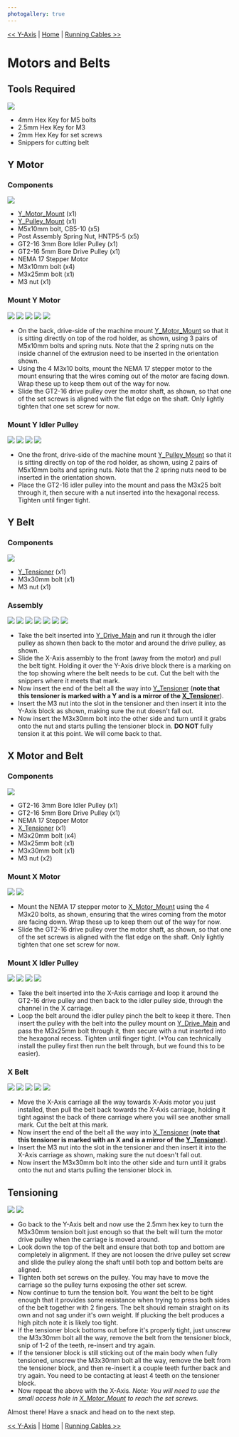 ```yaml
---
photogallery: true
---
```


[<< Y-Axis](03.Y-Axis.html) | [Home](/mk1/build/) | [Running Cables >>](05.Running_Cables.html)

# Motors and Belts

## Tools Required

<a href="/mk1/img/build/057.jpg" data-imagelightbox="a"><img src="/mk1/img/build/thumb/057.jpg"></a>

-   4mm Hex Key for M5 bolts
-   2.5mm Hex Key for M3
-   2mm Hex Key for set screws
-   Snippers for cutting belt

## Y Motor

### Components

<a href="/mk1/img/build/058.jpg" data-imagelightbox="b"><img src="/mk1/img/build/thumb/058.jpg"></a>

-   <span class="dot red"></span> [Y_Motor_Mount](https://github.com/ManiacalLabs/Engravinator/blob/master/Mk1/Fabrication/3D_Printed/Core_Components/Y_Motor_Mount.stl) (x1)
-   <span class="dot orange"></span> [Y_Pulley_Mount](https://github.com/ManiacalLabs/Engravinator/blob/master/Mk1/Fabrication/3D_Printed/Core_Components/Y_Pulley_Mount.stl) (x1)
-   M5x10mm bolt, CB5-10 (x5)
-   Post Assembly Spring Nut, HNTP5-5 (x5)
-   <span class="dot green"></span> GT2-16 3mm Bore Idler Pulley (x1)
-   <span class="dot purple"></span> GT2-16 5mm Bore Drive Pulley (x1)
-   <span class="dot blue"></span> NEMA 17 Stepper Motor
-   <span class="dot cyan"></span> M3x10mm bolt (x4)
-   <span class="dot yellow"></span> M3x25mm bolt (x1)
-   M3 nut (x1)

### Mount Y Motor

<a href="/mk1/img/build/059.jpg" data-imagelightbox="c"><img src="/mk1/img/build/thumb/059.jpg"></a>
<a href="/mk1/img/build/060.jpg" data-imagelightbox="c"><img src="/mk1/img/build/thumb/060.jpg"></a>
<a href="/mk1/img/build/061.jpg" data-imagelightbox="c"><img src="/mk1/img/build/thumb/061.jpg"></a>
<a href="/mk1/img/build/062.jpg" data-imagelightbox="c"><img src="/mk1/img/build/thumb/062.jpg"></a>
<a href="/mk1/img/build/062b.jpg" data-imagelightbox="c"><img src="/mk1/img/build/thumb/062b.jpg"></a>

-   On the back, drive-side of the machine mount [Y_Motor_Mount](https://github.com/ManiacalLabs/Engravinator/blob/master/Mk1/Fabrication/3D_Printed/Core_Components/Y_Motor_Mount.stl) so that it is sitting directly on top of the rod holder, as shown, using 3 pairs of M5x10mm bolts and spring nuts. Note that the 2 spring nuts on the inside channel of the extrusion need to be inserted in the orientation shown.
-   Using the 4 M3x10 bolts, mount the NEMA 17 stepper motor to the mount ensuring that the wires coming out of the motor are facing down. Wrap these up to keep them out of the way for now.
-   Slide the GT2-16 drive pulley over the motor shaft, as shown, so that one of the set screws is aligned with the flat edge on the shaft. Only lightly tighten that one set screw for now.

### Mount Y Idler Pulley

<a href="/mk1/img/build/063.jpg" data-imagelightbox="d"><img src="/mk1/img/build/thumb/063.jpg"></a>
<a href="/mk1/img/build/064.jpg" data-imagelightbox="d"><img src="/mk1/img/build/thumb/064.jpg"></a>
<a href="/mk1/img/build/065.jpg" data-imagelightbox="d"><img src="/mk1/img/build/thumb/065.jpg"></a>
<a href="/mk1/img/build/066.jpg" data-imagelightbox="d"><img src="/mk1/img/build/thumb/066.jpg"></a>

-   One the front, drive-side of the machine mount [Y_Pulley_Mount](https://github.com/ManiacalLabs/Engravinator/blob/master/Mk1/Fabrication/3D_Printed/Core_Components/Y_Pulley_Mount.stl) so that it is sitting directly on top of the rod holder, as shown, using 2 pairs of M5x10mm bolts and spring nuts. Note that the 2 spring nuts need to be inserted in the orientation shown.
-   Place the GT2-16 idler pulley into the mount and pass the M3x25 bolt through it, then secure with a nut inserted into the hexagonal recess. Tighten until finger tight.


## Y Belt

### Components

<a href="/mk1/img/build/067.jpg" data-imagelightbox="e"><img src="/mk1/img/build/thumb/067.jpg"></a>

-   <span class="dot red"></span> [Y_Tensioner](https://github.com/ManiacalLabs/Engravinator/blob/master/Mk1/Fabrication/3D_Printed/Core_Components/Y_Tensioner.stl) (x1)
-   <span class="dot green"></span> M3x30mm bolt (x1)
-   <span class="dot blue"></span> M3 nut (x1)

### Assembly

<a href="/mk1/img/build/068.jpg" data-imagelightbox="f"><img src="/mk1/img/build/thumb/068.jpg"></a>
<a href="/mk1/img/build/069.jpg" data-imagelightbox="f"><img src="/mk1/img/build/thumb/069.jpg"></a>
<a href="/mk1/img/build/070.jpg" data-imagelightbox="f"><img src="/mk1/img/build/thumb/070.jpg"></a>
<a href="/mk1/img/build/071.jpg" data-imagelightbox="f"><img src="/mk1/img/build/thumb/071.jpg"></a>
<a href="/mk1/img/build/072.jpg" data-imagelightbox="f"><img src="/mk1/img/build/thumb/072.jpg"></a>
<a href="/mk1/img/build/073.jpg" data-imagelightbox="f"><img src="/mk1/img/build/thumb/073.jpg"></a>
<a href="/mk1/img/build/074.jpg" data-imagelightbox="f"><img src="/mk1/img/build/thumb/074.jpg"></a>

-   Take the belt inserted into [Y_Drive_Main](https://github.com/ManiacalLabs/Engravinator/blob/master/Mk1/Fabrication/3D_Printed/Core_Components/Y_Drive_Main.stl) and run it through the idler pulley as shown then back to the motor and around the drive pulley, as shown.
-   Slide the X-Axis assembly to the front (away from the motor) and pull the belt tight. Holding it over the Y-Axis drive block there is a marking on the top showing where the belt needs to be cut. Cut the belt with the snippers where it meets that mark.
-   Now insert the end of the belt all the way into [Y_Tensioner](https://github.com/ManiacalLabs/Engravinator/blob/master/Mk1/Fabrication/3D_Printed/Core_Components/Y_Tensioner.stl) (**note that this tensioner is marked with a Y and is a mirror of the [X_Tensioner](https://github.com/ManiacalLabs/Engravinator/blob/master/Mk1/Fabrication/3D_Printed/Core_Components/X_Tensioner.stl)**).
-   Insert the M3 nut into the slot in the tensioner and then insert it into the Y-Axis block as shown, making sure the nut doesn't fall out.
-   Now insert the M3x30mm bolt into the other side and turn until it grabs onto the nut and starts pulling the tensioner block in. **DO NOT** fully tension it at this point. We will come back to that.

## X Motor and Belt

### Components

<a href="/mk1/img/build/075.jpg" data-imagelightbox="g"><img src="/mk1/img/build/thumb/075.jpg"></a>

-   <span class="dot yellow"></span> GT2-16 3mm Bore Idler Pulley (x1)
-   <span class="dot orange"></span> GT2-16 5mm Bore Drive Pulley (x1)
-   <span class="dot red"></span> NEMA 17 Stepper Motor
-   <span class="dot green"></span> [X_Tensioner](https://github.com/ManiacalLabs/Engravinator/blob/master/Mk1/Fabrication/3D_Printed/Core_Components/X_Tensioner.stl) (x1)
-   <span class="dot blue"></span> M3x20mm bolt (x4)
-   <span class="dot purple"></span> M3x25mm bolt (x1)
-   <span class="dot cyan"></span> M3x30mm bolt (x1)
-   M3 nut (x2)

### Mount X Motor

<a href="/mk1/img/build/076.jpg" data-imagelightbox="h"><img src="/mk1/img/build/thumb/076.jpg"></a>
<a href="/mk1/img/build/077.jpg" data-imagelightbox="h"><img src="/mk1/img/build/thumb/077.jpg"></a>

-   Mount the NEMA 17 stepper motor to [X_Motor_Mount](https://github.com/ManiacalLabs/Engravinator/blob/master/Mk1/Fabrication/3D_Printed/Core_Components/X_Motor_Mount.stl) using the 4 M3x20 bolts, as shown, ensuring that the wires coming from the motor are facing down. Wrap these up to keep them out of the way for now.
-   Slide the GT2-16 drive pulley over the motor shaft, as shown, so that one of the set screws is aligned with the flat edge on the shaft. Only lightly tighten that one set screw for now.

### Mount X Idler Pulley

<a href="/mk1/img/build/078.jpg" data-imagelightbox="i"><img src="/mk1/img/build/thumb/078.jpg"></a>
<a href="/mk1/img/build/079.jpg" data-imagelightbox="i"><img src="/mk1/img/build/thumb/079.jpg"></a>
<a href="/mk1/img/build/080.jpg" data-imagelightbox="i"><img src="/mk1/img/build/thumb/080.jpg"></a>
<a href="/mk1/img/build/081.jpg" data-imagelightbox="i"><img src="/mk1/img/build/thumb/081.jpg"></a>

-   Take the belt inserted into the X-Axis carriage and loop it around the GT2-16 drive pulley and then back to the idler pulley side, through the channel in the X carriage.
-   Loop the belt around the idler pulley pinch the belt to keep it there. Then insert the pulley with the belt into the pulley mount on [Y_Drive_Main](https://github.com/ManiacalLabs/Engravinator/blob/master/Mk1/Fabrication/3D_Printed/Core_Components/Y_Drive_Main.stl) and pass the M3x25mm bolt through it, then secure with a nut inserted into the hexagonal recess. Tighten until finger tight. (*You can technically install the pulley first then run the belt through, but we found this to be easier).

### X Belt

<a href="/mk1/img/build/082.jpg" data-imagelightbox="j"><img src="/mk1/img/build/thumb/082.jpg"></a>
<a href="/mk1/img/build/083.jpg" data-imagelightbox="j"><img src="/mk1/img/build/thumb/083.jpg"></a>
<a href="/mk1/img/build/084.jpg" data-imagelightbox="j"><img src="/mk1/img/build/thumb/084.jpg"></a>
<a href="/mk1/img/build/085.jpg" data-imagelightbox="j"><img src="/mk1/img/build/thumb/085.jpg"></a>
<a href="/mk1/img/build/086.jpg" data-imagelightbox="j"><img src="/mk1/img/build/thumb/086.jpg"></a>

-   Move the X-Axis carriage all the way towards X-Axis motor you just installed, then pull the belt back towards the X-Axis carriage, holding it tight against the back of there carriage where you will see another small mark. Cut the belt at this mark.
-   Now insert the end of the belt all the way into [X_Tensioner](https://github.com/ManiacalLabs/Engravinator/blob/master/Mk1/Fabrication/3D_Printed/Core_Components/X_Tensioner.stl) (**note that this tensioner is marked with an X and is a mirror of the [Y_Tensioner](https://github.com/ManiacalLabs/Engravinator/blob/master/Mk1/Fabrication/3D_Printed/Core_Components/Y_Tensioner.stl)**).
-   Insert the M3 nut into the slot in the tensioner and then insert it into the X-Axis carriage as shown, making sure the nut doesn't fall out.
-   Now insert the M3x30mm bolt into the other side and turn until it grabs onto the nut and starts pulling the tensioner block in.

## Tensioning

<a href="/mk1/img/build/087.jpg" data-imagelightbox="k"><img src="/mk1/img/build/thumb/087.jpg"></a>
<a href="/mk1/img/build/088.jpg" data-imagelightbox="k"><img src="/mk1/img/build/thumb/088.jpg"></a>

-   Go back to the Y-Axis belt and now use the 2.5mm hex key to turn the M3x30mm tension bolt just enough so that the belt will turn the motor drive pulley when the carriage is moved around.
-   Look down the top of the belt and ensure that both top and bottom are completely in alignment. If they are not loosen the drive pulley set screw and slide the pulley along the shaft until both top and bottom belts are aligned.
-   Tighten both set screws on the pulley. You may have to move the carriage so the pulley turns exposing the other set screw.
-   Now continue to turn the tension bolt. You want the belt to be tight enough that it provides some resistance when trying to press both sides of the belt together with 2 fingers. The belt should remain straight on its own and not sag under it's own weight. If plucking the belt produces a high pitch note it is likely too tight.
-   If the tensioner block bottoms out before it's properly tight, just unscrew the M3x30mm bolt all the way, remove the belt from the tensioner block, snip of 1-2 of the teeth, re-insert and try again.
-   If the tensioner block is still sticking out of the main body when fully tensioned, unscrew the M3x30mm bolt all the way, remove the belt from the tensioner block, and then re-insert it a couple teeth further back and try again. You need to be contacting at least 4 teeth on the tensioner block.
-   Now repeat the above with the X-Axis. *Note: You will need to use the small access hole in [X_Motor_Mount](https://github.com/ManiacalLabs/Engravinator/blob/master/Mk1/Fabrication/3D_Printed/Core_Components/X_Motor_Mount.stl) to reach the set screws.*

Almost there! Have a snack and head on to the next step.

[<< Y-Axis](03.Y-Axis.html) | [Home](/mk1/build/) | [Running Cables >>](05.Running_Cables.html)
